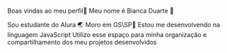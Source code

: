 Boas vindas ao meu perfil🖤
Meu nome é Bianca Duarte 🦅

Sou estudante do Alura 🌏
Moro em GS\SP📌
Estou me desenvolvendo na linguagem JavaScript
Utilizo esse espaço para minha organização e compartilhamento dos meu projetos desenvolvidos
